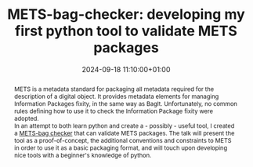 ---
abstract: "METS is a metadata standard for packaging all metadata required for the
  description of a digital object. It provides metadata elements for managing Information
  Packages fixity, in the same way as BagIt. Unfortunately, no common rules defining
  how to use it to check the Information Package fixity were adopted.\n\nIn an attempt
  to both learn python and create a - possibly - useful tool, I created a [METS-bag
  checker][1] that can validate METS packages. The talk will present the tool as a
  proof-of-concept, the additional conventions and constraints to METS in order to
  use it as a basic packaging format, and will touch upon developing nice tools with
  a beginner's knowledge of python.\n\n\n  [1]: https://framagit.org/BCaron/mets-bag-checker"
creators:
- Bertrand Caron
date: 2024-09-18 11:10:00+01:00
document_url: https://zenodo.org/records/13750097/download/pdf
grand_parent: iPRES
institutions: []
keywords:
- metadata standards and implementation
- start 2 preserve
landing_page_url: https://zenodo.org/records/13750097
language: eng
layout: publication
license: Creative Commons Attribution 4.0 (CC-BY-4.0)
notes_url: https://docs.google.com/document/d/1b42Bd_pn9__lo1qwjKqh3fB46M9Dt_1hjO4ATMggwvg/edit#heading=h.3motvki8sysj
parent: iPRES 2024
publication_type: lightning talk
size: null
slides_url: https://zenodo.org/records/13750097
source_name: iPRES
stream_url: https://www.archief.vlaanderen.be/archief/records/dossiers/5acb210228ce4315ae650812d056a482329eb83ed2dc42398a51505dc153be81/documents/c4ff0ba130054fff8dfd6d0fb3f33463d66167c2df83459e89304b6b9778c302
title: 'METS-bag-checker: developing my first python tool to validate METS packages'
year: 2024
---